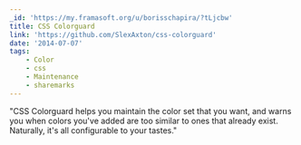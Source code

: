 ```yaml
---
_id: 'https://my.framasoft.org/u/borisschapira/?tLjcbw'
title: CSS Colorguard
link: 'https://github.com/SlexAxton/css-colorguard'
date: '2014-07-07'
tags:
    - Color
    - css
    - Maintenance
    - sharemarks
---
```


<div class="markdown"><p>&quot;CSS Colorguard helps you maintain the color set that you want, and warns you when colors you've added are too similar to ones that already exist. Naturally, it's all configurable to your tastes.&quot;
</p></div>
